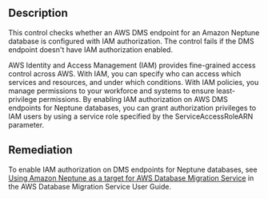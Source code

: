 ## Description

This control checks whether an AWS DMS endpoint for an Amazon Neptune database is configured with IAM authorization. The control fails if the DMS endpoint doesn't have IAM authorization enabled.

AWS Identity and Access Management (IAM) provides fine-grained access control across AWS. With IAM, you can specify who can access which services and resources, and under which conditions. With IAM policies, you manage permissions to your workforce and systems to ensure least-privilege permissions. By enabling IAM authorization on AWS DMS endpoints for Neptune databases, you can grant authorization privileges to IAM users by using a service role specified by the ServiceAccessRoleARN parameter.

## Remediation

To enable IAM authorization on DMS endpoints for Neptune databases, see [Using Amazon Neptune as a target for AWS Database Migration Service](https://docs.aws.amazon.com/dms/latest/userguide/CHAP_Target.Neptune.html) in the AWS Database Migration Service User Guide.